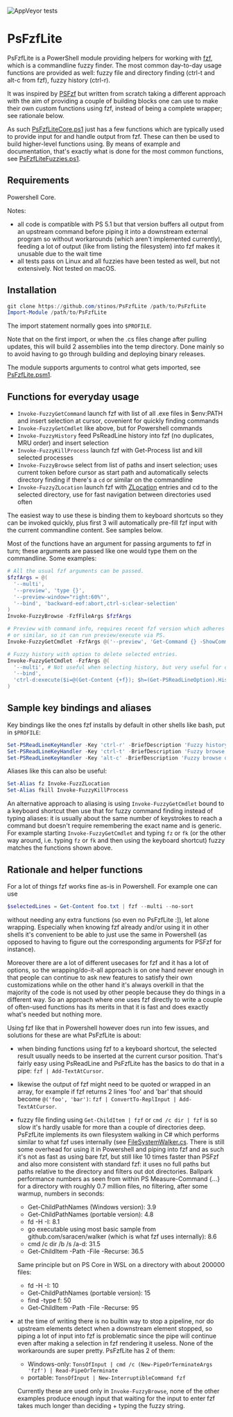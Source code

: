 ![AppVeyor tests](https://img.shields.io/appveyor/tests/stinos/PsFzfLite?logo=appveyor)

# PsFzfLite

PsFzfLite is a PowerShell module providing helpers for working with [fzf](https://github.com/junegunn/fzf),
which is a commandline fuzzy finder. The most common day-to-day usage functions are provided as well:
fuzzy file and directory finding (ctrl-t and alt-c from fzf), fuzzy history (ctrl-r).

It was inspired by [PSFzf](https://github.com/kelleyma49/PSFzf) but written from scratch taking a different
approach with the aim of providing a couple of building blocks one can use to make their own custom
functions using fzf, instead of being a complete wrapper; see rationale below.

As such [PsFzfLiteCore.ps1](PsFzfLite/PsFzfLiteCore.ps1) just has a few functions which are typically used
to provide input for and handle output from fzf. These can then be used to build higher-level functions
using. By means of example and documentation, that's exactly what is done  for the most common functions,
see [PsFzfLiteFuzzies.ps1](PsFzfLite/PsFzfLiteFuzzies.ps1).

## Requirements

Powershell Core.

Notes:
- all code is compatible with PS 5.1 but that version buffers all output from an upstream command before
piping it into a downstream external program so without workarounds (which aren't implemented currently),
feeding a lot of output (like from listing the filesystem) into fzf makes it unusable due to the wait time
- all tests pass on Linux and all fuzzies have been tested as well, but not extensively. Not tested on macOS.

## Installation

```powershell
git clone https://github.com/stinos/PsFzfLite /path/to/PsFzfLite
Import-Module /path/to/PsFzfLite
```

The import statement normally goes into `$PROFILE`.

Note that on the first import, or when the .cs files change after pulling updates, this will build 2
assemblies into the temp directory. Done mainly so to avoid having to go through building and
deploying binary releases.

The module supports arguments to control what gets imported, see [PsFzfLite.psm1](PsFzfLite/PsFzfLite.psm1).

## Functions for everyday usage

- `Invoke-FuzzyGetCommand` launch fzf with list of all .exe files in $env:PATH and insert selection at cursor,
covenient for quickly finding commands
- `Invoke-FuzzyGetCmdlet` like above, but for Powershell commands
- `Invoke-FuzzyHistory` feed PsReadLine history into fzf (no duplicates, MRU order) and insert selection
- `Invoke-FuzzyKillProcess` launch fzf with Get-Process list and kill selected processes
- `Invoke-FuzzyBrowse` select from list of paths  and insert selection; uses current token before cursor
as start path and automatically selects directory finding if there's a `cd` or similar on the commandline
- `Invoke-FuzzyZLocation` launch fzf with [ZLocation](https://github.com/vors/ZLocation) entries and
cd to the selected directory, use for fast navigation between directories used often

The easiest way to use these is binding them to keyboard shortcuts so they can be invoked quickly, plus
first 3 will automatically pre-fill fzf input with the current commandline content. See samples below.

Most of the functions have an argument for passing arguments to fzf in turn; these arguments are
passed like one would type them on the commandline. Some examples:

```powershell
# All the usual fzf arguments can be passed.
$fzfArgs = @(
  '--multi',
  '--preview', 'type {}',
  '--preview-window="right:60%"',
  '--bind', 'backward-eof:abort,ctrl-s:clear-selection'
)
Invoke-FuzzyBrowse -FzfFileArgs $fzfArgs

# Preview with command info, requires recent fzf version which adheres to $env:SHELL='pwsh'
# or similar, so it can run preview/execute via PS.
Invoke-FuzzyGetCmdlet -FzfArgs @('--preview', 'Get-Command {} -ShowCommandInfo')

# Fuzzy history with option to delete selected entries.
Invoke-FuzzyGetCmdlet -FzfArgs @(
  '--multi', # Not useful when selecting history, but very useful for deleting multiple entries.
  '--bind',
  'ctrl-d:execute($i=@(Get-Content {+f}); $h=(Get-PSReadLineOption).HistorySavePath; (Get-Content $h) | ?{$_ -notin $i} | Out-File $h -Encoding utf8NoBom)'
)
```

## Sample key bindings and aliases

Key bindings like the ones fzf installs by default in other shells like bash, put in `$PROFILE`:

```powershell
Set-PSReadLineKeyHandler -Key 'ctrl-r' -BriefDescription 'Fuzzy history' -ScriptBlock {Invoke-FuzzyHistory}
Set-PSReadLineKeyHandler -Key 'ctrl-t' -BriefDescription 'Fuzzy browse' -ScriptBlock {Invoke-FuzzyBrowse}
Set-PSReadLineKeyHandler -Key 'alt-c' -BriefDescription 'Fuzzy browse dirs' -ScriptBlock {Invoke-FuzzyBrowse -Directory}
```

Aliases like this can also be useful:
```powershell
Set-Alias fz Invoke-FuzzZLocation
Set-Alias fkill Invoke-FuzzyKillProcess
```

An alternative approach to aliasing is using `Invoke-FuzzyGetCmdlet` bound to a keyboard shortcut then use
that for fuzzy command finding instead of typing aliases: it is usually about the same number of keystrokes to
reach a command but doesn't require remembering the exact name and is generic. For example starting
`Invoke-FuzzyGetCmdlet` and typing `fz` or `fk` (or the other way around, i.e. typing `fz` or `fk` and then
using the keyboard shortcut) fuzzy matches the functions shown above.

## Rationale and helper functions

For a lot of things fzf works fine as-is in Powershell. For example one can use

```powershell
$selectedLines = Get-Content foo.txt | fzf --multi --no-sort
```

without needing any extra functions (so even no PsFzfLite :]), let alone wrapping. Especially when knowing
fzf already and/or using it in other shells it's convenient to be able to just use the same in Powershell
(as opposed to having to figure out the corresponding arguments for PSFzf for instance).

Moreover there are a lot of different usecases for fzf and it has a lot of options, so the wrapping/do-it-all
approach is on one hand never enough in that people can continue to ask new features to satisfy their own
customizations while on the other hand it's always overkill in that the majority of the code is not used by
other people because they do things in a different way. So an approach where one uses fzf directly to write
a couple of often-used functions has its merits in that it is fast and does exactly what's needed
but nothing more.

Using fzf like that in Powershell however does run into few issues, and solutions for these are
what PsFzfLite is about:
- when binding functions using fzf to a keyboard shortcut, the selected result usually needs to be
  inserted at the current cursor position. That's fairly easy using PsReadLine and PsFzfLite has
  the basics to do that in a pipe: `fzf | Add-TextAtCursor`.
- likewise the output of fzf might need to be quoted or wrapped in an array, for example if fzf returns 2
  lines 'foo' and 'bar' that should become `@('foo', 'bar')`: `fzf | ConvertTo-ReplInput | Add-TextAtCursor`.
- fuzzy file finding using `Get-ChildItem | fzf` or `cmd /c dir | fzf` is so slow it's hardly usable for
  more than a couple of directories deep. PsFzfLite implements its own filesystem walking in C# which performs
  similar to what fzf uses internally (see [FileSystemWalker.cs](PsFzfLite/FileSystemWalker.cs).
  There is still some overhead for using it in Powershell and piping into fzf and as such it's not as fast as
  using bare fzf, but still like 10 times faster than PSFzf and also more consistent with standard fzf: it uses
  no full paths but paths relative to the directory and filters out dot directories.
  Ballpark performance numbers as seen from within PS Measure-Command {...} for a directory
  with roughly 0.7 million files, no filtering, after some warmup, numbers in seconds:

  - Get-ChildPathNames (Windows version): 3.9
  - Get-ChildPathNames (portable version): 4.8
  - fd -H -I: 8.1
  - go executable using most basic sample from github.com/saracen/walker (which is what fzf uses internally): 8.6
  - cmd /c dir /b /s /a-d: 31.5
  - Get-ChildItem -Path -File -Recurse: 36.5

  Same principle but on PS Core in WSL on a directory with about 200000 files:
  - fd -H -I: 10
  - Get-ChildPathNames (portable version): 15
  - find -type f: 50
  - Get-ChildItem -Path -File -Recurse: 95
- at the time of writing there is no builtin way to stop a pipeline, nor do upstream elements detect when a
  downstream element stopped, so piping a lot of input into fzf is problematic since the pipe will continue even
  after making a selection in fzf rendering it useless. None of the workarounds are super pretty.
  PsFzfLite has 2 of them:
  - Windows-only: `TonsOfInput | cmd /c (New-PipeOrTerminateArgs 'fzf') | Read-PipeOrTerminate`
  - portable: `TonsOfInput | New-InterruptibleCommand fzf`

  Currently these are used only in `Invoke-FuzzyBrowse`, none of the other examples produce enough input that
  waiting for the input to enter fzf takes much longer than deciding + typing the fuzzy string.
